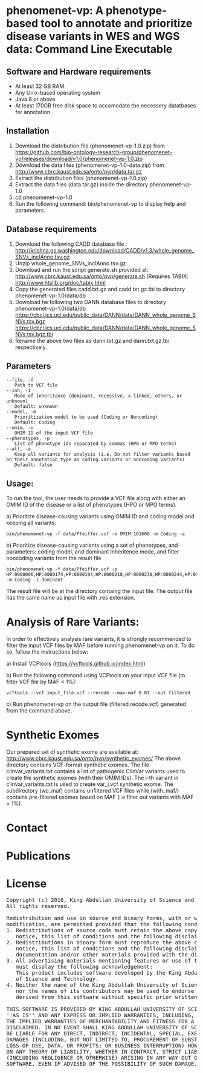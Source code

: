 # phenomenet-vp: A phenotype-based tool to annotate and prioritize disease variants in WES and WGS data: Command Line Executable

## Software and Hardware requirements
 - At least 32 GB RAM.
 - Any Unix-based operating system
 - Java 8 or above
 - At least 170GB free disk space to accomodate the necessery datatbases for annotation

 
## Installation 
    
 1. Download the distribution file (phenomenet-vp-1.0.zip)
 from https://github.com/bio-ontology-research-group/phenomenet-vp/releases/download/v1.0/phenomenet-vp-1.0.zip
 2. Download the data files (phenomenet-vp-1.0-data.zip)
 from http://www.cbrc.kaust.edu.sa/onto/pvp/data.tar.gz
 3. Extract the distribution files (phenomenet-vp-1.0.zip)
 4. Extract the data files (data.tar.gz) inside the directory phenomenet-vp-1.0
 5. cd phenomenet-vp-1.0
 6. Run the following command: 
    bin/phenomenet-vp
	to display help and parameters.

## Database requirements 
  1. Download the following CADD database file : 
   http://krishna.gs.washington.edu/download/CADD/v1.3/whole_genome_SNVs_inclAnno.tsv.gz
  2. Unzip whole_genome_SNVs_inclAnno.tsv.gz
  3. Download and run the script generate.sh provided at: http://www.cbrc.kaust.edu.sa/onto/pvp/generate.sh (Requires TABIX:
     http://www.htslib.org/doc/tabix.html
  4. Copy the generated files cadd.txt.gz and cadd.txt.gz.tbi to directory phenomenet-vp-1.0/data/db
  5. Download he following two DANN database files to  directory phenomenet-vp-1.0/data/db
     https://cbcl.ics.uci.edu/public_data/DANN/data/DANN_whole_genome_SNVs.tsv.bgz
     https://cbcl.ics.uci.edu/public_data/DANN/data/DANN_whole_genome_SNVs.tsv.bgz.tbi
  6. Rename the above two files as dann.txt.gz and dann.txt.gz.tbi respectively. 
  

## Parameters
    --file, -f
       Path to VCF file
    --inh, -i
       Mode of inheritance (dominant, recessive, x-linked, others, or unknown)
       Default: unknown
    --model, -m
       Prioritization model to be used (Coding or Noncoding)
       Default: Coding
    --omim, -o
       OMIM ID of the input VCF file
    --phenotypes, -p
       List of phenotype ids separated by commas (HPO or MPO terms)
    --all, -a
       Keep all variants for analysis (i.e. Do not filter variants based on their annotation type as coding variants or noncoding variants)
       Default: false

## Usage:

To run the tool, the user needs to provide a VCF file along with either an OMIM ID of the disease or a list of phenotypes (HPO or MPO terms).

a) Prioritize disease-causing variants using OMIM ID and coding model and keeping all variants:

	bin/phenomenet-vp -f data/Pfeiffer.vcf -o OMIM:101600 -m Coding -a
	
b) Prioritize disease-causing variants using a set of phenotypes, and parameters: coding model, and dominant inheritence mode, and filter noncoding variants from the result file

	bin/phenomenet-vp -f data/Pfeiffer.vcf -p HP:0000006,HP:0000174,HP:0000194,HP:0000218,HP:0000238,HP:0000244,HP:0000272,HP:0000303,HP:0000316,HP:0000322,HP:0000324,HP:0000327,HP:0000348,HP:0000431,HP:0000452,HP:0000453,HP:0000470,HP:0000486,HP:0000494,HP:0000508,HP:0000586,HP:0000678,HP:0001156,HP:0001249,HP:0002308,HP:0002676,HP:0002780,HP:0003041,HP:0003070,HP:0003196,HP:0003272,HP:0003307,HP:0003795,HP:0004209,HP:0004322,HP:0004440,HP:0005048,HP:0005280,HP:0005347,HP:0006101,HP:0006110,HP:0009602,HP:0009773,HP:0010055,HP:0010669,HP:0011304 -m Coding -i dominant 
   
   The result file will be at the directory containg the input file. The output file has the same name as input file with .res extension.
   
# Analysis of Rare Variants:

In order to effectively analysis rare variants, it is strongly recommended to filter the input VCF files by MAF before running phenomenet-vp on it. To do so, follow the instructions below:

a) Install VCFtools (https://vcftools.github.io/index.html)

b) Run the following command using VCFtools on your input VCF file (to filter VCF file by MAF < 1%):

	vcftools --vcf input_file.vcf --recode --max-maf 0.01 --out filtered
	
c) Run phenomenet-vp on the output file (filtered.recode.vcf) generated from the command above.
 
# Synthetic Exomes

Our prepared set of synthetic exome are available at:
http://www.cbrc.kaust.edu.sa/onto/pvp/synthetic_exomes/
The above directory contains VCF-format synthetic exomes. The file clinvar_variants.txt contains a list of pathogenic ClinVar variants used to create the synthetic exomes (with their OMIM IDs). The i-th variant in clinvar_variants.txt is used to create var_i.vcf synthetic exome. The subdirectory (wo_maf) contains unfiltered VCF files while (with_maf/) contains pre-filtered exomes based on MAF (i.e filter out variants with MAF > 1%).


# Contact

# Publications

# License
<pre>
Copyright (c) 2016, King Abdullah University of Science and Technology
All rights reserved.

Redistribution and use in source and binary forms, with or without
modification, are permitted provided that the following conditions are met:
1. Redistributions of source code must retain the above copyright
   notice, this list of conditions and the following disclaimer.
2. Redistributions in binary form must reproduce the above copyright
   notice, this list of conditions and the following disclaimer in the
   documentation and/or other materials provided with the distribution.
3. All advertising materials mentioning features or use of this software
   must display the following acknowledgement:
   This product includes software developed by the King Abdullah University
   of Science and Technology.
4. Neither the name of the King Abdullah University of Science and Technology
   nor the names of its contributors may be used to endorse or promote products
   derived from this software without specific prior written permission.

THIS SOFTWARE IS PROVIDED BY KING ABDULLAH UNIVERSITY OF SCIENCE AND TECHNOLOGY
''AS IS'' AND ANY EXPRESS OR IMPLIED WARRANTIES, INCLUDING, BUT NOT LIMITED TO, 
THE IMPLIED WARRANTIES OF MERCHANTABILITY AND FITNESS FOR A PARTICULAR PURPOSE ARE
DISCLAIMED. IN NO EVENT SHALL KING ABDULLAH UNIVERSITY OF SCIENCE AND TECHNOLOGY 
BE LIABLE FOR ANY DIRECT, INDIRECT, INCIDENTAL, SPECIAL, EXEMPLARY, OR CONSEQUENTIAL 
DAMAGES (INCLUDING, BUT NOT LIMITED TO, PROCUREMENT OF SUBSTITUTE GOODS OR SERVICES;
LOSS OF USE, DATA, OR PROFITS; OR BUSINESS INTERRUPTION) HOWEVER CAUSED AND
ON ANY THEORY OF LIABILITY, WHETHER IN CONTRACT, STRICT LIABILITY, OR TORT
(INCLUDING NEGLIGENCE OR OTHERWISE) ARISING IN ANY WAY OUT OF THE USE OF THIS
SOFTWARE, EVEN IF ADVISED OF THE POSSIBILITY OF SUCH DAMAGE.
</pre>
